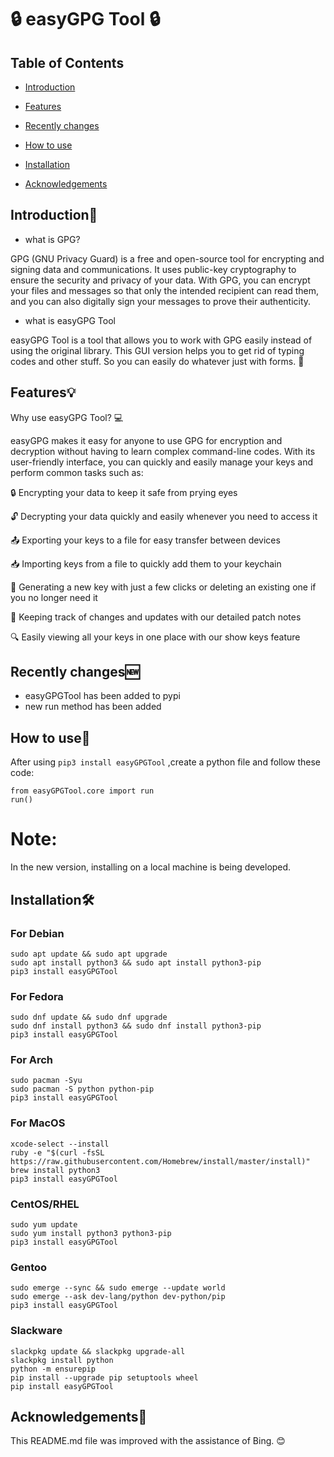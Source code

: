 # 🔒 easyGPG Tool 🔒
## Table of Contents

* [Introduction](#introduction)

* [Features](#features)

* [Recently changes](#recently-changes)

* [How to use](#how-to-use)

* [Installation](#installation%EF%B8%8F)

* [Acknowledgements](#acknowledgements)

## Introduction👋

+ what is GPG?

GPG (GNU Privacy Guard) is a free and open-source tool for encrypting and signing data and communications. It uses public-key cryptography to ensure the security and privacy of your data. With GPG, you can encrypt your files and messages so that only the intended recipient can read them, and you can also digitally sign your messages to prove their authenticity.

+ what is easyGPG Tool

easyGPG Tool is a tool that allows you to work with GPG easily instead of using the original library.
This GUI version helps you to get rid of typing codes and other stuff. So you can easily do whatever just with forms. 🎉

## Features💡
Why use easyGPG Tool? 💻 

easyGPG makes it easy for anyone to use GPG for encryption and decryption without having to learn complex command-line codes. With its user-friendly interface, you can quickly and easily manage your keys and perform common tasks such as:

🔒 Encrypting your data to keep it safe from prying eyes

🔓 Decrypting your data quickly and easily whenever you need to access it

📤 Exporting your keys to a file for easy transfer between devices

📥 Importing keys from a file to quickly add them to your keychain

🔑 Generating a new key with just a few clicks or deleting an existing one if you no longer need it

📝 Keeping track of changes and updates with our detailed patch notes

🔍 Easily viewing all your keys in one place with our show keys feature

## Recently changes🆕
+ easyGPGTool has been added to pypi 
+ new run method has been added

## How to use📖
After using ```pip3 install easyGPGTool``` ,create a python file and follow these code:

```
from easyGPGTool.core import run
run()
```

# Note:

In the new version, installing on a local machine is being developed.

## Installation🛠️
### For Debian 
```
sudo apt update && sudo apt upgrade 
sudo apt install python3 && sudo apt install python3-pip 
pip3 install easyGPGTool
```
### For Fedora
```
sudo dnf update && sudo dnf upgrade 
sudo dnf install python3 && sudo dnf install python3-pip 
pip3 install easyGPGTool
```
### For Arch
```
sudo pacman -Syu
sudo pacman -S python python-pip
pip3 install easyGPGTool
```
### For MacOS
```
xcode-select --install
ruby -e "$(curl -fsSL https://raw.githubusercontent.com/Homebrew/install/master/install)"
brew install python3
pip3 install easyGPGTool
```
### CentOS/RHEL
```
sudo yum update
sudo yum install python3 python3-pip
pip3 install easyGPGTool
```
### Gentoo
```
sudo emerge --sync && sudo emerge --update world 
sudo emerge --ask dev-lang/python dev-python/pip 
pip3 install easyGPGTool
```
### Slackware
```
slackpkg update && slackpkg upgrade-all 
slackpkg install python 
python -m ensurepip 
pip install --upgrade pip setuptools wheel 
pip install easyGPGTool
```
## Acknowledgements🙏
This README.md file was improved with the assistance of Bing. 😊
